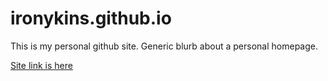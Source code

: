 # ironykins.github.io
This is my personal github site. Generic blurb about a personal homepage.

[Site link is here](http://ironykins.github.io)
